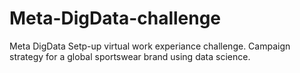# Meta-DigData-challenge
Meta DigData Setp-up virtual work experiance challenge. Campaign strategy for a global sportswear brand using data science.
